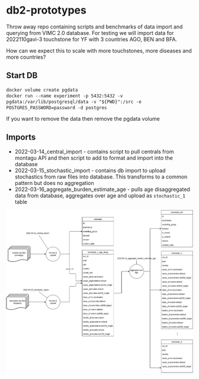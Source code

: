 # db2-prototypes

Throw away repo containing scripts and benchmarks of data import and querying from VIMC 2.0 database. For testing we will import data for 2022110gavi-3 touchstone for YF with 3 countries AGO, BEN and BFA.

How can we expect this to scale with more touchstones, more diseases and more countries?

## Start DB

```
docker volume create pgdata
docker run --name experiment -p 5432:5432 -v pgdata:/var/lib/postgresql/data -v "${PWD}":/src -e POSTGRES_PASSWORD=password -d postgres
```

If you want to remove the data then remove the pgdata volume

## Imports

* 2022-03-14_central_import - contains script to pull centrals from montagu API and then script to add to format and import into the database
* 2022-03-15_stochastic_import - contains db import to upload stochastics from raw files into database. This transforms to a common pattern but does no aggregation
* 2022-03-16_aggregate_burden_estimate_age - pulls age disaggregated data from database, aggregates over age and upload as `stochastic_1` table

![diagram](diagrams/imports.png)
